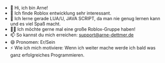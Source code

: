 - 👋 Hi, ich bin Arne!
- 👀 Ich finde Roblox entwicklung sehr interessant.
- 🌱 Ich lerne gerade LUA/U, JAVA SCRIPT, da man nie genug lernen kann und es viel Spaß macht.
- 👨‍💼 Ich möchte gerne mal eine große Roblox-Gruppe haben!
- 📫 So kannst du mich erreichen: support@arne-dettmer.de
- 😄 Pronomen: Er/Sein
- ⚡ Wie ich mich motiviere: Wenn ich weiter mache werde ich bald was ganz erfolgreiches Programmieren.


